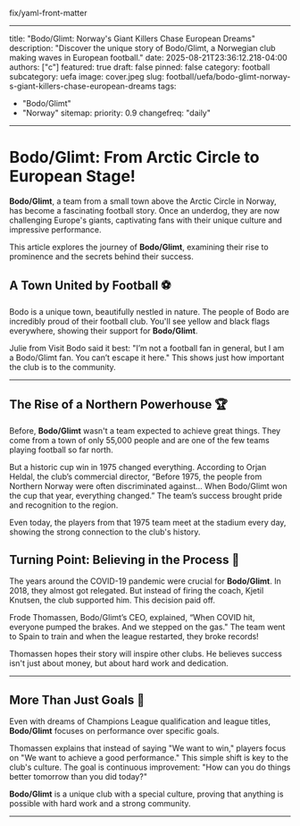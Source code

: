 fix/yaml-front-matter

---
title: "Bodo/Glimt: Norway's Giant Killers Chase European Dreams"
description: "Discover the unique story of Bodo/Glimt, a Norwegian club making waves in European football."
date: 2025-08-21T23:36:12.218-04:00
authors: ["c"]
featured: true
draft: false
pinned: false
category: football
subcategory: uefa
image: cover.jpeg
slug: football/uefa/bodo-glimt-norway-s-giant-killers-chase-european-dreams
tags:
  - "Bodo/Glimt"
  - "Norway"
sitemap:
  priority: 0.9
  changefreq: "daily"
---

# Bodo/Glimt: From Arctic Circle to European Stage! 

**Bodo/Glimt**, a team from a small town above the Arctic Circle in Norway, has become a fascinating football story. Once an underdog, they are now challenging Europe's giants, captivating fans with their unique culture and impressive performance.

This article explores the journey of **Bodo/Glimt**, examining their rise to prominence and the secrets behind their success.

## A Town United by Football ⚽

Bodo is a unique town, beautifully nestled in nature. The people of Bodo are incredibly proud of their football club. You'll see yellow and black flags everywhere, showing their support for **Bodo/Glimt**.

Julie from Visit Bodo said it best: "I’m not a football fan in general, but I am a Bodo/Glimt fan. You can’t escape it here." This shows just how important the club is to the community.

---

## The Rise of a Northern Powerhouse 🏆

Before, **Bodo/Glimt** wasn't a team expected to achieve great things. They come from a town of only 55,000 people and are one of the few teams playing football so far north.

But a historic cup win in 1975 changed everything. According to Orjan Heldal, the club’s commercial director, “Before 1975, the people from Northern Norway were often discriminated against... When Bodo/Glimt won the cup that year, everything changed.” The team’s success brought pride and recognition to the region.

Even today, the players from that 1975 team meet at the stadium every day, showing the strong connection to the club's history.

## Turning Point: Believing in the Process 💪

The years around the COVID-19 pandemic were crucial for **Bodo/Glimt**. In 2018, they almost got relegated. But instead of firing the coach, Kjetil Knutsen, the club supported him. This decision paid off.

Frode Thomassen, Bodo/Glimt’s CEO, explained, “When COVID hit, everyone pumped the brakes. And we stepped on the gas." The team went to Spain to train and when the league restarted, they broke records!

Thomassen hopes their story will inspire other clubs. He believes success isn't just about money, but about hard work and dedication.

---

## More Than Just Goals 🎯

Even with dreams of Champions League qualification and league titles, **Bodo/Glimt** focuses on performance over specific goals.

Thomassen explains that instead of saying "We want to win," players focus on "We want to achieve a good performance." This simple shift is key to the club's culture. The goal is continuous improvement: "How can you do things better tomorrow than you did today?"

**Bodo/Glimt** is a unique club with a special culture, proving that anything is possible with hard work and a strong community.

---
